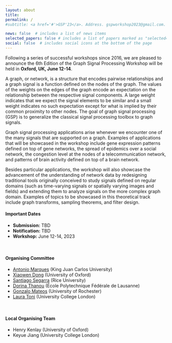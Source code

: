 ```yaml
---
layout: about
title: 
permalink: /
#subtitle: <a href='#'>GSP'23</a>. Address. gspworkshop2023@gmail.com. Moto. Etc.

news: false  # includes a list of news items
selected_papers: false # includes a list of papers marked as "selected={true}"
social: false  # includes social icons at the bottom of the page
---
```


Following a series of successful workshops since 2016, we are pleased to announce the 6th Edition of the Graph Signal Processing Workshop will be held in **Oxford, UK, June 12-14**.

A graph, or network, is a structure that encodes pairwise relationships and a graph signal is a function defined on the nodes of the graph. The values of the weights on the edges of the graph encode an expectation on the relationship between the respective signal components. A large weight indicates that we expect the signal elements to be similar and a small weight indicates no such expectation except for what is implied by their common proximity to other nodes. The goal of graph signal processing (GSP) is to generalize the classical signal processing toolbox to graph signals.

Graph signal processing applications arise whenever we encounter one of the many signals that are supported on a graph. Examples of applications that will be showcased in the workshop include gene expression patterns defined on top of gene networks, the spread of epidemics over a social network, the congestion level at the nodes of a telecommunication network, and patterns of brain activity defined on top of a brain network.

Besides particular applications, the workshop will also showcase the advancement of the understanding of network data by redesigning traditional tools originally conceived to study signals defined on regular domains (such as time-varying signals or spatially varying images and fields) and extending them to analyze signals on the more complex graph domain. Examples of topics to be showcased in this theoretical track include graph transforms, sampling theorems, and filter design.
<br />

#### Important Dates
+ **Submission:** TBD
+ **Notification:** TBD
+ **Workshop:** June 12-14, 2023
<br />

#### Organising Committee
+ [Antonio Marques](https://www.tsc.urjc.es/~amarques/) (King Juan Carlos University)
+ [Xiaowen Dong](https://web.media.mit.edu/~xdong/) (University of Oxford)
+ [Santiago Segarra](https://segarra.rice.edu) (Rice University)
+ [Dorina Thanou](https://people.epfl.ch/dorina.thanou?lang=en) (École Polytechnique Fédérale de Lausanne)
+ [Gonzalo Mateos](https://www.hajim.rochester.edu/ece/sites/gmateos//) (University of Rochester)
+ [Laura Toni](https://www.ucl.ac.uk/iccs/dr-laura-toni) (University College London)
<br />

#### Local Organising Team
+ Henry Kenlay (University of Oxford)
+ Keyue Jiang (University College London)
<br />
